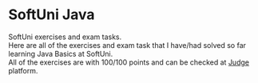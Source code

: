 # SoftUni Java<br>
SoftUni exercises and exam tasks.<br>
Here are all of the exercises and exam task that I have/had solved so far learning Java Basics at SoftUni.<br>
All of the exercises are with 100/100 points and can be checked at <a href="https://judge.softuni.org/">Judge</a> platform.<br>
